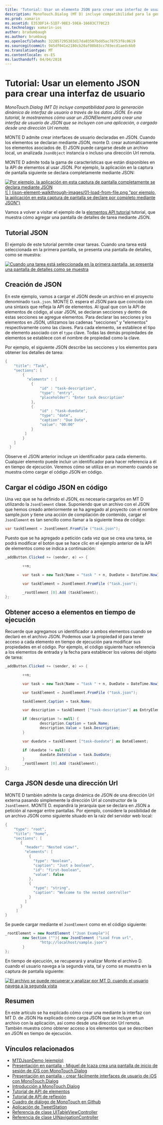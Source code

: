 ```yaml
---
title: 'Tutorial: Usar un elemento JSON para crear una interfaz de usuario'
description: MonoTouch.Dialog (MT D) incluye compatibilidad para la generación dinámica de interfaz de usuario a través de los datos JSON. En este tutorial, le mostraremos cómo usar un JSONElement para crear una interfaz de usuario de JSON que se incluyen con una aplicación, o cargado desde una dirección Url remota.
ms.prod: xamarin
ms.assetid: E353DF14-51D7-98E3-59EA-16683C770C23
ms.technology: xamarin-ios
author: bradumbaugh
ms.author: brumbaug
ms.openlocfilehash: 322857295383d17da03507bdd5ac78753f8c0619
ms.sourcegitcommit: 945df041e2180cb20af08b83cc703ecd1aedc6b0
ms.translationtype: MT
ms.contentlocale: es-ES
ms.lasthandoff: 04/04/2018
---
```

# <a name="walkthrough-using-a-json-element-to-create-a-user-interface"></a>Tutorial: Usar un elemento JSON para crear una interfaz de usuario

_MonoTouch.Dialog (MT D) incluye compatibilidad para la generación dinámica de interfaz de usuario a través de los datos JSON. En este tutorial, le mostraremos cómo usar un JSONElement para crear una interfaz de usuario de JSON que se incluyen con una aplicación, o cargado desde una dirección Url remota._


MONTE D admite crear interfaces de usuario declaradas en JSON. Cuando los elementos se declaran mediante JSON, monte D. crear automáticamente los elementos asociados de. El JSON puede cargarse desde un archivo local, un analizada `JsonObject` instancia o incluso una dirección Url remota.

MONTE D admite toda la gama de características que están disponibles en la API de elementos al usar JSON. Por ejemplo, la aplicación en la captura de pantalla siguiente se declara completamente mediante JSON:

[![](json-element-walkthrough-images/01-load-from-file.png "Por ejemplo, la aplicación en esta captura de pantalla completamente se declara mediante JSON") ](json-element-walkthrough-images/01-load-from-file.png#lightbox) [ ![ ] (json-element-walkthrough-images/01-load-from-file.png "por ejemplo, la aplicación en esta captura de pantalla se declare por completo mediante JSON")](json-element-walkthrough-images/01-load-from-file.png#lightbox)

Vamos a volver a visitar el ejemplo de la [elementos API tutorial](~/ios/user-interface/monotouch.dialog/elements-api-walkthrough.md) tutorial, que muestra cómo agregar una pantalla de detalles de tarea mediante JSON.

## <a name="json-walkthrough"></a>Tutorial JSON

El ejemplo de este tutorial permite crear tareas. Cuando una tarea está seleccionada en la primera pantalla, se presenta una pantalla de detalles, como se muestra:

 [![](json-element-walkthrough-images/03-task-list.png "Cuando una tarea está seleccionada en la primera pantalla, se presenta una pantalla de detalles como se muestra")](json-element-walkthrough-images/03-task-list.png#lightbox)

## <a name="creating-the-json"></a>Creación de JSON

En este ejemplo, vamos a cargar el JSON desde un archivo en el proyecto denominado `task.json`. MONTE D. espera el JSON para que coincida con una sintaxis que refleja la API de elementos. Al igual que con la API de elementos de código, al usar JSON, se declaran secciones y dentro de estas secciones se agregue elementos. Para declarar las secciones y los elementos en JSON, utilizamos las cadenas "secciones" y "elementos" respectivamente como las claves. Para cada elemento, se establece el tipo de elemento asociado con el `type` clave. Todas las demás propiedades de elementos se establece con el nombre de propiedad como la clave.

Por ejemplo, el siguiente JSON describe las secciones y los elementos para obtener los detalles de tarea:

```csharp
{
    "title": "Task",
    "sections": [
        {
          "elements" : [
            {
                "id" : "task-description",
                "type": "entry",
                "placeholder": "Enter task description"
            },
            {
                "id" : "task-duedate",
                "type": "date",
                "caption": "Due Date",
                "value": "00:00"
            }
         ]
        }
    ]
  }
```

Observe el JSON anterior incluye un identificador para cada elemento. Cualquier elemento puede incluir un identificador para hacer referencia a él en tiempo de ejecución. Veremos cómo se utiliza en un momento cuando se muestra cómo cargar el código JSON en código.

 <a name="Loading_the_JSON_in_Code" />


## <a name="loading-the-json-in-code"></a>Cargar el código JSON en código

Una vez que se ha definido el JSON, es necesario cargarlos en MT D utilizando la `JsonElement` clase. Suponiendo que un archivo con el JSON que hemos creado anteriormente se ha agregado al proyecto con el nombre sample.json y tiene una acción de compilación de contenido, cargar el `JsonElement` es tan sencillo como llamar a la siguiente línea de código:

```csharp
var taskElement = JsonElement.FromFile ("task.json");
```

Puesto que se ha agregado a petición cada vez que se crea una tarea, se podrá modificar el botón que se hace clic en el ejemplo anterior de la API de elementos como se indica a continuación:

```csharp
_addButton.Clicked += (sender, e) => {

        ++n;

        var task = new Task{Name = "task " + n, DueDate = DateTime.Now};

        var taskElement = JsonElement.FromFile ("task.json");

        _rootElement [0].Add (taskElement);
};
```

 <a name="Accessing_Elements_at_Runtime" />


## <a name="accessing-elements-at-runtime"></a>Obtener acceso a elementos en tiempo de ejecución

Recuerde que agregamos un identificador a ambos elementos cuando se declaró en el archivo JSON. Podemos usar la propiedad id para tener acceso a cada elemento en tiempo de ejecución para modificar sus propiedades en el código. Por ejemplo, el código siguiente hace referencia a los elementos de entrada y la fecha para establecer los valores del objeto de tarea:

```csharp
_addButton.Clicked += (sender, e) => {

        ++n;

        var task = new Task{Name = "task " + n, DueDate = DateTime.Now};

        var taskElement = JsonElement.FromFile ("task.json");

        taskElement.Caption = task.Name;

        var description = taskElement ["task-description"] as EntryElement;

        if (description != null) {
                description.Caption = task.Name;
                description.Value = task.Description;       
        }

        var duedate = taskElement ["task-duedate"] as DateElement;

        if (duedate != null) {                
                duedate.DateValue = task.DueDate;
        }
        _rootElement [0].Add (taskElement);
};
```

 <a name="Loading_JSON_from_a_Url" />


## <a name="loading-json-from-a-url"></a>Carga JSON desde una dirección Url

MONTE D también admite la carga dinámica de JSON de una dirección Url externa pasando simplemente la dirección Url al constructor de la `JsonElement`. MONTE D. expandirá la jerarquía que se declara en JSON a petición al navegar entre pantallas. Por ejemplo, considere la posibilidad de un archivo JSON como siguiente situado en la raíz del servidor web local:

```csharp
{
    "type": "root",
    "title": "home",
    "sections": [
       {
         "header": "Nested view!",
         "elements": [
           {
             "type": "boolean",
             "caption": "Just a boolean",
             "id": "first-boolean",
             "value": false
           },
           {
             "type": "string",
             "caption": "Welcome to the nested controller"
           }
         ]
       }
     ]
}
```

Se puede cargar mediante el `JsonElement` como en el código siguiente:

```csharp
_rootElement = new RootElement ("Json Example"){
        new Section (""){ new JsonElement ("Load from url",
                "http://localhost/sample.json")
        }
};
```

En tiempo de ejecución, se recuperará y analizar Monte el archivo D. cuando el usuario navega a la segunda vista, tal y como se muestra en la captura de pantalla siguiente:

 [![](json-element-walkthrough-images/04-json-web-example.png "El archivo se puede recuperar y analizar por MT D. cuando el usuario navega a la segunda vista")](json-element-walkthrough-images/04-json-web-example.png#lightbox)

 <a name="Summary" />


## <a name="summary"></a>Resumen

En este artículo se ha explicado cómo crear una mediante la interfaz con MT D. de JSON Ha explicado cómo carga JSON que se incluye en un archivo con la aplicación, así como desde una dirección Url remota. También muestra cómo obtener acceso a los elementos que se describen en JSON en tiempo de ejecución.


## <a name="related-links"></a>Vínculos relacionados

- [MTDJsonDemo (ejemplo)](https://developer.xamarin.com/samples/MTDJsonDemo/)
- [Presentación en pantalla - Miguel de Icaza crea una pantalla de inicio de sesión de iOS con MonoTouch.Dialog](http://youtu.be/3butqB1EG0c)
- [Presentación en pantalla - crear fácilmente interfaces de usuario de iOS con MonoTouch.Dialog](http://youtu.be/j7OC5r8ZkYg)
- [Introducción a MonoTouch.Dialog](~/ios/user-interface/monotouch.dialog/index.md)
- [Tutorial de API de elementos](~/ios/user-interface/monotouch.dialog/elements-api-walkthrough.md)
- [Tutorial de API de reflexión](~/ios/user-interface/monotouch.dialog/reflection-api-walkthrough.md)
- [Cuadro de diálogo de MonoTouch en Github](https://github.com/migueldeicaza/MonoTouch.Dialog)
- [Aplicación de TweetStation](https://github.com/migueldeicaza/TweetStation)
- [Referencia de clase UITableViewController](http://developer.apple.com/library/ios/#DOCUMENTATION/UIKit/Reference/UITableViewController_Class/Reference/Reference.html)
- [Referencia de clase UINavigationController](http://developer.apple.com/library/ios/#documentation/UIKit/Reference/UINavigationController_Class/Reference/Reference.html)

